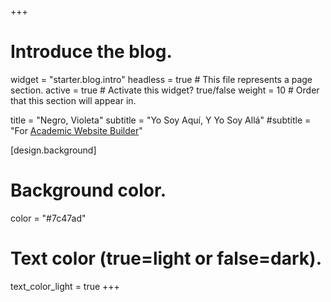 +++
# Introduce the blog.
widget = "starter.blog.intro"
headless = true  # This file represents a page section.
active = true  # Activate this widget? true/false
weight = 10  # Order that this section will appear in.

title = "Negro, Violeta"
subtitle = "Yo Soy Aquí, Y Yo Soy Allá"
  #subtitle = "For [Academic Website Builder](https://sourcethemes.com/academic/)"

[design.background]
  # Background color.
  color = "#7c47ad"

  # Text color (true=light or false=dark).
  text_color_light = true
+++
